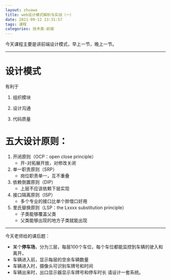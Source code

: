 ```yaml
---
layout: zhuawa
title: web设计模式解析与实战（一）
date: 2021-09-12 13:31:57
tags: 课程
categories: 技术类-前端
---
```

今天课程主要是讲前端设计模式，早上一节，晚上一节。

---

# 设计模式 
有利于

1. 组织模块

2. 设计沟通

3. 代码质量



# 五大设计原则：

1. 开闭原则（OCP：open close principle）
    - 开-对拓展开放，对修改关闭
2. 单一职责原则（SRP）
    - 岗位职责单一，互不重叠
3. 依赖倒置原则（DIP）
    - 上层不应该依赖下层实现
4. 接口隔离原则（ISP）
    - 多个专业的接口比单个胖借口好用
5. 里氏替换原则（LSP：the Lxxxx substitution principle）
    - 子类能够覆盖父类
    - 父类能够出现的地方子类就能出现
---
今天老师给的课后题：
- 某个**停车场**，分为三层，每层100个车位，每个车位都能监控到车辆的驶入和离开，
- 车辆进入前，显示每层的空余车辆数量
- 车辆进入时，摄像头可识别车牌号和时间
- 车辆出来时，出口显示器显示车牌号和停车时长
请设计一套系统。